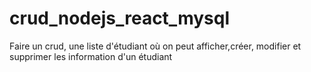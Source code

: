 # crud_nodejs_react_mysql
Faire un crud, une liste d'étudiant où on peut afficher,créer, modifier et supprimer les information d'un étudiant
